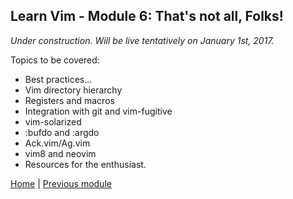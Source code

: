 ## Learn Vim - Module 6: That's not all, Folks!

_Under construction. Will be live tentatively on January 1st, 2017._

Topics to be covered:

* Best practices...
* Vim directory hierarchy
* Registers and macros
* Integration with git and vim-fugitive
* vim-solarized
* :bufdo and :argdo
* Ack.vim/Ag.vim
* vim8 and neovim
* Resources for the enthusiast.

[Home](https://github.com/manasthakur/learn-vim/)  |  [Previous module](module5.md)

